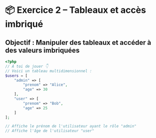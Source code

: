 # 📦 Exercice 2 – Tableaux et accès imbriqué

## Objectif : Manipuler des tableaux et accéder à des valeurs imbriquées

```php
<?php
// À toi de jouer 👇
// Voici un tableau multidimensionnel :
$users = [
    "admin" => [
        "prenom" => "Alice",
        "age" => 30
    ],
    "user" => [
        "prenom" => "Bob",
        "age" => 25
    ]
];

// Affiche le prénom de l'utilisateur ayant le rôle "admin"
// Affiche l'âge de l'utilisateur "user"
```